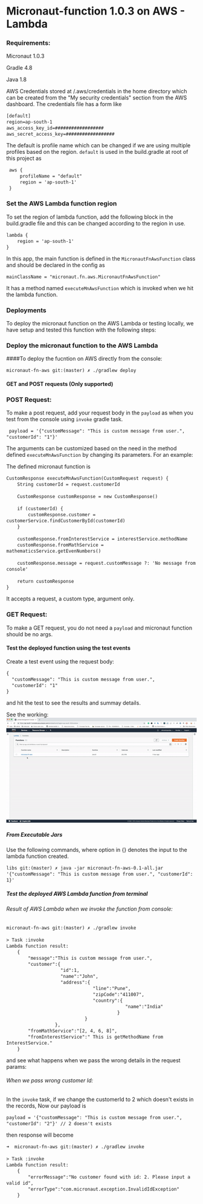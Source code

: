 # Micronaut-function 1.0.3 on AWS - Lambda

### Requirements:

Micronaut 1.0.3

Gradle 4.8

Java 1.8

AWS Credentials stored at /.aws/credentials in the home directory which can be created from the "My security credentials" section from the AWS dashboard.
The credentials file has a form like

```
[default]
region=ap-south-1
aws_access_key_id=##################
aws_secret_access_key=##################
```

The default is profile name which can be changed if we are using multiple profiles based on the region. `default` is used in the build.gradle at root of this project as

```
 aws {
     profileName = "default"
     region = 'ap-south-1'
 }
 ```

### Set the AWS Lambda function region
To set the region of lambda function, add the following block in the build.gradle file and this can be changed according to the region in use.


```
lambda {
    region = 'ap-south-1'
}
```

In this app, the main function is defined in the `MicronautFnAwsFunction` class and should be declared in the config as

```
mainClassName = "micronaut.fn.aws.MicronautFnAwsFunction"
```

It has a method named `executeMnAwsFunction` which is invoked when we hit the lambda function.

### Deployments
To deploy the micronaut function on the AWS Lambda or testing locally, we have setup and tested this function with the following steps:

### Deploy the micronaut function to the AWS Lambda

####To deploy the fucntion on AWS directly from the console:

```
micronaut-fn-aws git:(master) ✗ ./gradlew deploy

```

#### GET and POST requests (Only supported)
### POST Request:
To make a post request, add your request body in the `payload` as when you test from the console using `invoke` gradle task.

```
 payload = '{"customMessage": "This is custom message from user.", "customerId": "1"}'
```
The arguments can be customized based on the need in the method defined `executeMnAwsFunction` by changing its parameters. 
For an example:

The defined micronaut function is

```
CustomResponse executeMnAwsFunction(CustomRequest request) {
    String customerId = request.customerId

    CustomResponse customResponse = new CustomResponse()

    if (customerId) {
        customResponse.customer = customerService.findCustomerById(customerId)
    }

    customResponse.fromInterestService = interestService.methodName
    customResponse.fromMathService = mathematicsService.getEvenNumbers()

    customResponse.message = request.customMessage ?: 'No message from console'

    return customResponse
}
```

It accepts a request, a custom type, argument only.

### GET Request:
To make a GET request, you do not need a `payload` and micronaut function should be no args.

#### Test the deployed function using the test events
Create a test event using the request body:

```
{
  "customMessage": "This is custom message from user.",
  "customerId": "1"
}
```

and hit the test to see the results and summay details.

See the working:
![](https://github.com/causecode/micronaut-fn-serverless/blob/master/assets/micronaut-aws-fn-demo.gif)

##### From Executable Jars

Use the following commands, where option in {} denotes the input to the lambda function created.

```
libs git:(master) ✗ java -jar micronaut-fn-aws-0.1-all.jar '{"customMessage": "This is custom message from user.", "customerId": 1}'
```

##### Test the deployed AWS Lambda function from terminal

###### Result of AWS Lambda when we invoke the function from console:
```
micronaut-fn-aws git:(master) ✗ ./gradlew invoke

> Task :invoke
Lambda function result:
    {
        "message":"This is custom message from user.",
        "customer":{
                    "id":1,
                    "name":"John",
                    "address":{
                                "line":"Pune",
                                "zipCode":"411007",
                                "country":{
                                            "name":"India"
                                         }
                             }
                  },
        "fromMathService":"[2, 4, 6, 8]",
        "fromInterestService":" This is getMethodName from InterestService."
    }
```

and see what happens when we pass the wrong details in the request params:

###### When we pass wrong customer Id:
In the `invoke` task, if we change the customerId to 2 which doesn't exists in the records,
Now our payload is 
```
payload = '{"customMessage": "This is custom message from user.", "customerId": "2"}' // 2 doesn't exists
```

then response will become

```
➜  micronaut-fn-aws git:(master) ✗ ./gradlew invoke

> Task :invoke
Lambda function result: 
    {   
        "errorMessage":"No customer found with id: 2. Please input a valid id",
        "errorType":"com.micronaut.exception.InvalidIdException"
    }
```
